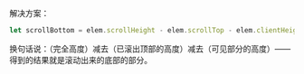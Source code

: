 解决方案：

```js
let scrollBottom = elem.scrollHeight - elem.scrollTop - elem.clientHeight;
```

换句话说：（完全高度）减去（已滚出顶部的高度）减去（可见部分的高度）—— 得到的结果就是滚动出来的底部的部分。

